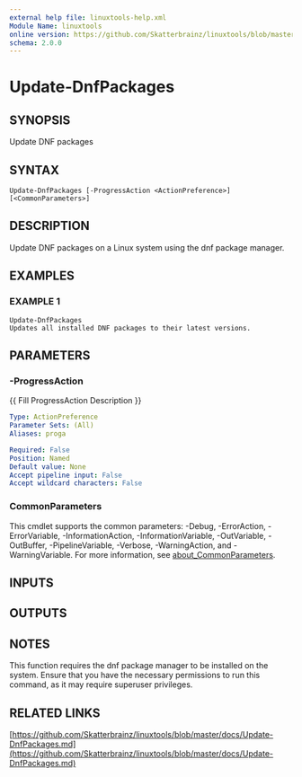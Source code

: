 ```yaml
---
external help file: linuxtools-help.xml
Module Name: linuxtools
online version: https://github.com/Skatterbrainz/linuxtools/blob/master/docs/Update-DnfPackages.md
schema: 2.0.0
---
```


# Update-DnfPackages

## SYNOPSIS
Update DNF packages

## SYNTAX

```
Update-DnfPackages [-ProgressAction <ActionPreference>] [<CommonParameters>]
```

## DESCRIPTION
Update DNF packages on a Linux system using the dnf package manager.

## EXAMPLES

### EXAMPLE 1
```
Update-DnfPackages
Updates all installed DNF packages to their latest versions.
```

## PARAMETERS

### -ProgressAction
{{ Fill ProgressAction Description }}

```yaml
Type: ActionPreference
Parameter Sets: (All)
Aliases: proga

Required: False
Position: Named
Default value: None
Accept pipeline input: False
Accept wildcard characters: False
```

### CommonParameters
This cmdlet supports the common parameters: -Debug, -ErrorAction, -ErrorVariable, -InformationAction, -InformationVariable, -OutVariable, -OutBuffer, -PipelineVariable, -Verbose, -WarningAction, and -WarningVariable. For more information, see [about_CommonParameters](http://go.microsoft.com/fwlink/?LinkID=113216).

## INPUTS

## OUTPUTS

## NOTES
This function requires the dnf package manager to be installed on the system.
Ensure that you have the necessary permissions to run this command, as it may require superuser privileges.

## RELATED LINKS

[https://github.com/Skatterbrainz/linuxtools/blob/master/docs/Update-DnfPackages.md](https://github.com/Skatterbrainz/linuxtools/blob/master/docs/Update-DnfPackages.md)


